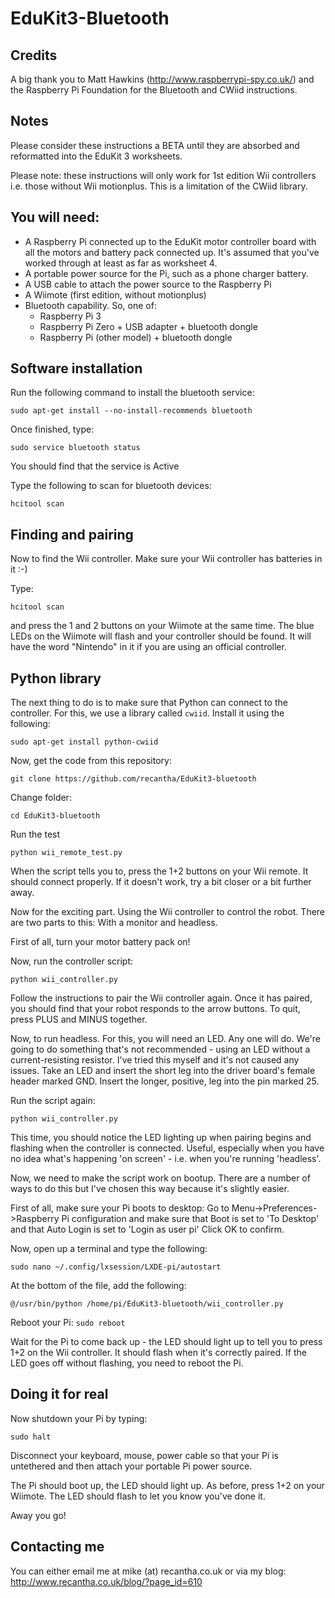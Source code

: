 # EduKit3-Bluetooth

## Credits
A big thank you to Matt Hawkins (http://www.raspberrypi-spy.co.uk/) and the Raspberry Pi Foundation for the Bluetooth and CWiid instructions.

## Notes
Please consider these instructions a BETA until they are absorbed and reformatted into the EduKit 3 worksheets.

Please note: these instructions will only work for 1st edition Wii controllers
i.e. those without Wii motionplus. This is a limitation of the CWiid library.

## You will need:
* A Raspberry Pi connected up to the EduKit motor controller board with all the
motors and battery pack connected up. It's assumed that you've worked through
at least as far as worksheet 4.
* A portable power source for the Pi, such as a phone charger battery.
* A USB cable to attach the power source to the Raspberry Pi
* A Wiimote (first edition, without motionplus)
* Bluetooth capability. So, one of:
  * Raspberry Pi 3
  * Raspberry Pi Zero + USB adapter + bluetooth dongle
  * Raspberry Pi (other model) + bluetooth dongle

## Software installation
Run the following command to install the bluetooth service:

`sudo apt-get install --no-install-recommends bluetooth`

Once finished, type:

`sudo service bluetooth status`

You should find that the service is Active

Type the following to scan for bluetooth devices:

`hcitool scan`

## Finding and pairing
Now to find the Wii controller.
Make sure your Wii controller has batteries in it :-)

Type:

`hcitool scan`

and press the 1 and 2 buttons on your Wiimote at the same time.
The blue LEDs on the Wiimote will flash and your controller should be found.
It will have the word "Nintendo" in it if you are using an official controller.

## Python library

The next thing to do is to make sure that Python can connect to the controller.
For this, we use a library called `cwiid`. Install it using the following:

`sudo apt-get install python-cwiid`

Now, get the code from this repository:

`git clone https://github.com/recantha/EduKit3-bluetooth`

Change folder:

`cd EduKit3-bluetooth`

Run the test

`python wii_remote_test.py`

When the script tells you to, press the 1+2 buttons on your Wii remote.
It should connect properly. If it doesn't work, try a bit closer or a bit
further away.

Now for the exciting part. Using the Wii controller to control the robot.
There are two parts to this: With a monitor and headless.

First of all, turn your motor battery pack on!

Now, run the controller script:

`python wii_controller.py`

Follow the instructions to pair the Wii controller again.
Once it has paired, you should find that your robot responds to the arrow
buttons. To quit, press PLUS and MINUS together.

Now, to run headless. For this, you will need an LED. Any one will do.
We're going to do something that's not recommended - using an LED without
a current-resisting resistor. I've tried this myself and it's not caused
any issues. Take an LED and insert the short leg into the driver board's
female header marked GND. Insert the longer, positive, leg into the pin marked
25.

Run the script again:

`python wii_controller.py`

This time, you should notice the LED lighting up when pairing begins
and flashing when the controller is connected. Useful, especially
when you have no idea what's happening 'on screen' - i.e. when you're
running 'headless'.

Now, we need to make the script work on bootup. There are a number of
ways to do this but I've chosen this way because it's slightly easier.

First of all, make sure your Pi boots to desktop:
Go to Menu->Preferences->Raspberry Pi configuration and make sure
that Boot is set to 'To Desktop' and that Auto Login is set to 'Login as user pi'
Click OK to confirm.

Now, open up a terminal and type the following:

`sudo nano ~/.config/lxsession/LXDE-pi/autostart`

At the bottom of the file, add the following:

`@/usr/bin/python /home/pi/EduKit3-bluetooth/wii_controller.py`

Reboot your Pi:
`sudo reboot`

Wait for the Pi to come back up - the LED should light up to tell you to
press 1+2 on the Wii controller. It should flash when it's correctly paired.
If the LED goes off without flashing, you need to reboot the Pi.

## Doing it for real

Now shutdown your Pi by typing:

`sudo halt`

Disconnect your keyboard, mouse, power cable so that your Pi is untethered
and then attach your portable Pi power source.

The Pi should boot up, the LED should light up. As before, press 1+2 on your
Wiimote. The LED should flash to let you know you've done it.

Away you go!

## Contacting me
You can either email me at mike (at) recantha.co.uk or via my blog: http://www.recantha.co.uk/blog/?page_id=610
